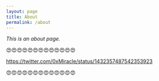 ```yaml
---
layout: page
title: About
permalink: /about
---
```


*This is an about page.*



😍😍😍😍😍😍😍😍😍😍😍😍😍

https://twitter.com/0xMiracle/status/1432357487542353923

😍😍😍😍😍😍😍😍😍😍😍😍😍
